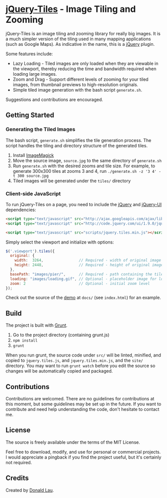 [jQuery-Tiles](https://hackyon.github.io/jQuery-Tiles/) - Image Tiling and Zooming
===================================================================

jQuery-Tiles is an image tiling and zooming library for really big images. It is a much simpler version of the tiling used in many mapping applications (such as Google Maps). As indicative in the name, this is a [jQuery](http://jquery.com) plugin.

Some features include:

* Lazy Loading - Tiled images are only loaded when they are viewable in the viewport, thereby reducing the time and bandwidth required when loading large images.
* Zoom and Drag - Support different levels of zooming for your tiled images, from thumbnail previews to high-resolution originals.
* Simple tiled image generation with the bash script ```generate.sh```.

Suggestions and contributions are encouraged.


Getting Started
--------------------------------------

### Generating the Tiled Images
The bash script, ```generate.sh``` simplifies the tile generation process. The script handles the tiling and directory structure of the generated tiles. 

1. Install [ImageMagick](http://www.imagemagick.org/script/binary-releases.php)
2. Move the source image, ```source.jpg``` to the same directory of ```generate.sh```
3. Run ```generate.sh``` with the desired zooms and tile size. For example, to generate 300x300 tiles at zooms 3 and 4, run ```./generate.sh -z '3 4' -t 300 source.jpg```
4. Tiled images will be generated under the ```tiles/``` directory

### Client-side JavaScript
To run jQuery-Tiles on a page, you need to include the [jQuery](http://jquery.com/) and [jQuery-UI](http://jqueryui.com/) dependencies:

```html
<script type="text/javascript" src="http://ajax.googleapis.com/ajax/libs/jquery/1.8.2/jquery.min.js"></script>
<script type="text/javascript" src="http://code.jquery.com/ui/1.9.0/jquery-ui.js"></script>

<script type="text/javascript" src="scripts/jquery.tiles.min.js"></script>
```

Simply select the viewport and initialize with options:

```javascript
$('.viewport').tiles({
  original: {
    width:  3264,                // Required - width of original image
    height: 2448,                // Required - height of original image
  },
  basePath: "images/pier/",      // Required - path containing the tiles/ directory
  loading: "images/loading.gif", // Optional - placeholder image for loading images
  zoom: 2                        // Optional - initial zoom level
});
```

Check out the source of the [demo](https://hackyon.github.io/jQuery-Tiles/) at ```docs/``` (see ```index.html```) for an example.


Build
--------------------------------------
The project is built with [Grunt](http://gruntjs.com/).

1. Go to the project directory (containing grunt.js)
2. ```npm install```
3. ```grunt```

When you run grunt, the source code under ```src/``` will be linted, minified, and copied to ```jquery.tiles.js```, and ```jquery.tiles.min.js```, and the ```site/``` directory. You may want to run ```grunt watch``` before you edit the source so changes will be automatically copied and packaged.


Contributions
--------------------------------------
Contributions are welcomed. There are no guidelines for contributions at this moment, but some guidelines may be set up in the future. If you want to contribute and need help understanding the code, don't hesitate to contact me.


License
--------------------------------------
The source is freely available under the terms of the MIT License. 

Feel free to download, modify, and use for personal or commercial projects. I would appreciate a pingback if you find the project useful, but it's certainly not required. 


Credits
--------------------------------------

Created by [Donald Lau](http://www.badassdon.com).

